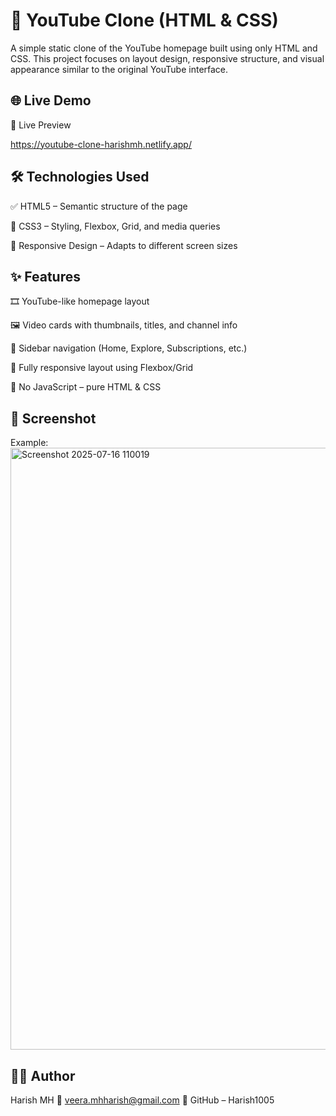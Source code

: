 # 🎥 YouTube Clone (HTML & CSS)
A simple static clone of the YouTube homepage built using only HTML and CSS. This project focuses on layout design, responsive structure, and visual appearance similar to the original YouTube interface.

## 🌐 Live Demo
🔗 Live Preview

https://youtube-clone-harishmh.netlify.app/

## 🛠️ Technologies Used
✅ HTML5 – Semantic structure of the page

🎨 CSS3 – Styling, Flexbox, Grid, and media queries

📱 Responsive Design – Adapts to different screen sizes

## ✨ Features
🎞️ YouTube-like homepage layout

🖼️ Video cards with thumbnails, titles, and channel info

🧭 Sidebar navigation (Home, Explore, Subscriptions, etc.)

📱 Fully responsive layout using Flexbox/Grid

🔧 No JavaScript – pure HTML & CSS

## 📸 Screenshot
Example:
<img width="1916" height="963" alt="Screenshot 2025-07-16 110019" src="https://github.com/user-attachments/assets/919ad5e1-8c7b-4723-8972-7e21c1c3b04f" />


## 👨‍💻 Author
Harish MH
📧 veera.mhharish@gmail.com
🔗 GitHub – Harish1005

